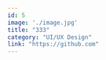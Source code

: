 ```yaml
---
id: 5
image: './image.jpg'
title: "333"
category: "UI/UX Design"
link: "https://github.com"
---
```

